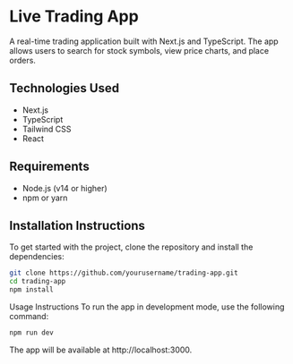 # Live Trading App

A real-time trading application built with Next.js and TypeScript. The app allows users to search for stock symbols, view price charts, and place orders.

## Technologies Used

- Next.js
- TypeScript
- Tailwind CSS
- React

## Requirements

- Node.js (v14 or higher)
- npm or yarn

## Installation Instructions

To get started with the project, clone the repository and install the dependencies:

```bash
git clone https://github.com/yourusername/trading-app.git
cd trading-app
npm install

```
Usage Instructions
To run the app in development mode, use the following command:

```bash
npm run dev
```
The app will be available at http://localhost:3000.

